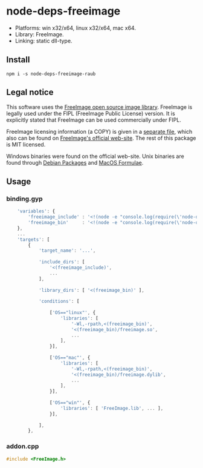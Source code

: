 # node-deps-freeimage


* Platforms: win x32/x64, linux x32/x64, mac x64.
* Library: FreeImage.
* Linking: static dll-type.


## Install

`npm i -s node-deps-freeimage-raub`


## Legal notice

This software uses the [FreeImage open source image library](http://freeimage.sourceforge.net).
FreeImage is legally used under the FIPL (FreeImage Public License) version.
It is explicitly stated that FreeImage can be used commercially under FIPL.

FreeImage licensing information (a COPY) is given in a [separate file](/FREEIMAGE_FIPL),
which also can be found on
[FreeImage's official web-site](http://freeimage.sourceforge.net/license.html).
The rest of this package is MIT licensed.

Windows binaries were found on the official web-site.
Unix binaries are found through
[Debian Packages](https://packages.debian.org/search?searchon=sourcenames&keywords=freeimage)
and [MacOS Formulae](http://formulae.brew.sh/formula/freeimage).


## Usage

### binding.gyp

```javascript
	'variables': {
		'freeimage_include' : '<!(node -e "console.log(require(\'node-deps-freeimage-raub\').include)")',
		'freeimage_bin'     : '<!(node -e "console.log(require(\'node-deps-freeimage-raub\').bin)")',
	},
	...
	'targets': [
		{
			'target_name': '...',
			
			'include_dirs': [
				'<(freeimage_include)',
				...
			],
			
			'library_dirs': [ '<(freeimage_bin)' ],
			
			'conditions': [
				
				['OS=="linux"', {
					'libraries': [
						'-Wl,-rpath,<(freeimage_bin)',
						'<(freeimage_bin)/freeimage.so',
						...
					],
				}],
				
				['OS=="mac"', {
					'libraries': [
						'-Wl,-rpath,<(freeimage_bin)',
						'<(freeimage_bin)/freeimage.dylib',
						...
					],
				}],
				
				['OS=="win"', {
					'libraries': [ 'FreeImage.lib', ... ],
				}],
				
			],
		},
```


### addon.cpp

```cpp
#include <FreeImage.h>
```
